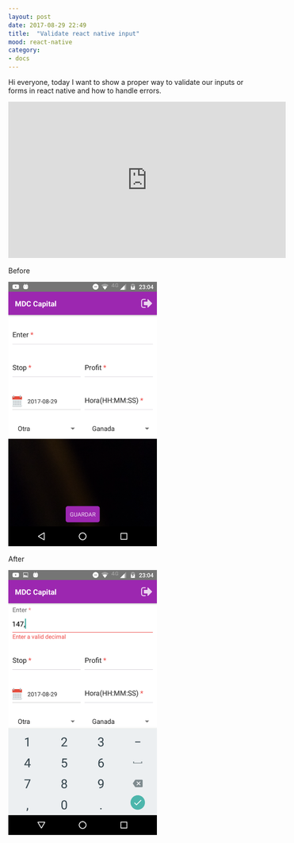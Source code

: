 ```yaml
---
layout: post
date: 2017-08-29 22:49
title:  "Validate react native input"
mood: react-native
category:
- docs
---
```



Hi everyone, today I want to show a proper way to validate our inputs or forms in react native and how to handle errors.

<iframe width="560" height="315" src="https://www.youtube.com/embed/pToI4fxRZE8" frameborder="0" allowfullscreen></iframe>

<!--more-->

Before

<img src="/assets/input_without_error.png" style="width:300px;" />

After

<img src="/assets/input_with_error.png" style="width:300px;" />

